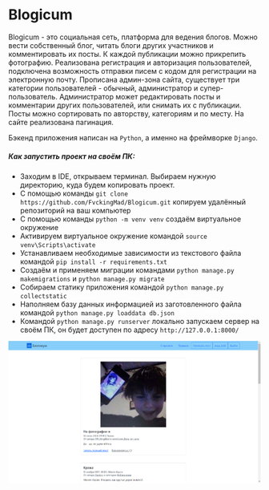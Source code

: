 # Blogicum

Blogicum - это социальная сеть, платформа для ведения блогов.
Можно вести собственный блог, читать блоги других участников и комментировать их посты.
К каждой публикации можно прикрепить фотографию. Реализована регистрация 
и авторизация пользователей, подключена возможность отправки писем с кодом для регистрации
на электронную почту. Прописана админ-зона сайта, существует три категории пользователей - 
обычный, администратор и супер-пользователь. Администратор может редактировать посты и комментарии 
других пользователей, или снимать их с публикации. Посты можно сортировать по авторству, категориям
и по месту. На сайте реализована пагинация.

Бэкенд приложения написан на `Python`, а именно на фреймворке `Django`.




##### _Как запустить проект на своём ПК:_
- Заходим в IDE, открываем терминал. Выбираем нужную директорию, куда будем копировать проект.
- С помощью команды `git clone https://github.com/FvckingMad/Blogicum.git` копируем удалённый репозиторий на ваш компьютер
- С помощью команды `python -m venv venv` создаём виртуальное окружение
- Активируем виртуальное окружение командой `source venv\Scripts\activate`  
- Устанавливаем необходимые зависимости из текстового файла командой `pip install -r requirements.txt`
- Создаём и применяем миграции командами `python manage.py makemigrations` и `python manage.py migrate`
- Собираем статику приложения командой `python manage.py collectstatic`
- Наполняем базу данных информацией из заготовленного файла командой `python manage.py loaddata db.json`
- Командой `python manage.py runserver` локально запускаем сервер на своём ПК, он будет доступен по адресу  `http://127.0.0.1:8000/`

![](https://github.com/FvckingMad/Blogicum/blob/main/main_page.png)
